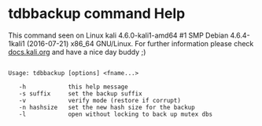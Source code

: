 # tdbbackup command Help
 
 This command seen on Linux kali 4.6.0-kali1-amd64 #1 SMP Debian 4.6.4-1kali1 (2016-07-21) x86_64 GNU/Linux. For further information please check [docs.kali.org](docs.kali.org) and have a nice day buddy ;) 

~~~

Usage: tdbbackup [options] <fname...>

   -h            this help message
   -s suffix     set the backup suffix
   -v            verify mode (restore if corrupt)
   -n hashsize   set the new hash size for the backup
   -l            open without locking to back up mutex dbs

~~~
